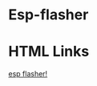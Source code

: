 # Esp-flasher

<!DOCTYPE html>
<html>
<body>

<h1>HTML Links</h1>

<p><a href="https://rawcdn.githack.com/Musaiyaf/Esp-flasher/736ded4afa59e808aa2cf44af6e3751f602c4a9e/adaf.html">esp flasher!</a></p>

</body>
</html>

